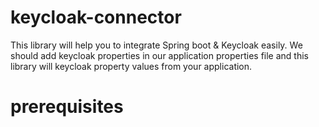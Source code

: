 # keycloak-connector
This library will help you to integrate Spring boot & Keycloak easily. We should add keycloak properties in our application properties file and this library will keycloak property values from your application. 
# prerequisites 
